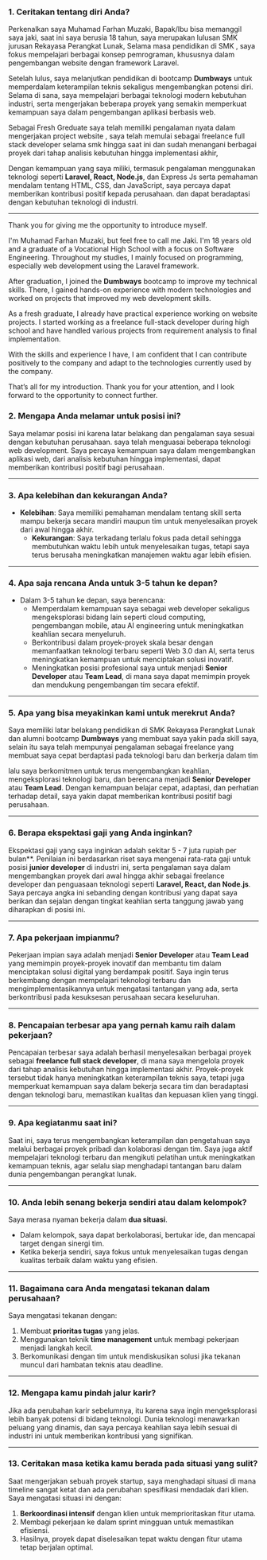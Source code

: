 ### **1. Ceritakan tentang diri Anda?**

Perkenalkan saya Muhamad Farhan Muzaki, Bapak/Ibu bisa memanggil saya  jaki, saat ini saya berusia 18 tahun, saya merupakan lulusan SMK jurusan Rekayasa Perangkat Lunak, Selama masa pendidikan di SMK , saya fokus mempelajari berbagai konsep pemrograman, khususnya dalam pengembangan website dengan framework Laravel.  

Setelah lulus, saya melanjutkan pendidikan di bootcamp **Dumbways** untuk memperdalam keterampilan teknis sekaligus mengembangkan potensi diri. Selama di sana, saya mempelajari berbagai teknologi modern kebutuhan industri, serta mengerjakan beberapa proyek  yang semakin memperkuat kemampuan saya dalam pengembangan aplikasi berbasis web.

Sebagai Fresh Greduate saya telah memiliki pengalaman nyata dalam mengerjakan project website , saya telah memulai sebagai freelance full stack developer selama smk hingga saat ini dan sudah menangani berbagai proyek dari tahap analisis kebutuhan hingga implementasi akhir,

Dengan kemampuan yang saya miliki, termasuk pengalaman menggunakan teknologi seperti **Laravel, React, Node.js**, dan Express Js serta pemahaman mendalam tentang HTML, CSS, dan JavaScript, saya percaya  dapat memberikan kontribusi positif kepada perusahaan. dan dapat beradaptasi dengan kebutuhan teknologi di industri.

---
Thank you for giving me the opportunity to introduce myself.

I'm Muhamad Farhan Muzaki, but feel free to call me Jaki. I'm 18 years old and a graduate of a Vocational High School with a focus on Software Engineering. Throughout my studies, I mainly focused on programming, especially web development using the Laravel framework.

After graduation, I joined the **Dumbways** bootcamp to improve my technical skills. There, I gained hands-on experience with modern technologies and worked on projects that improved my web development skills.

As a fresh graduate, I already have practical experience working on website projects. I started working as a freelance full-stack developer during high school and have handled various projects from requirement analysis to final implementation.

With the skills and experience I have, I am confident that I can contribute positively to the company and adapt to the technologies currently used by the company.

That’s all for my introduction. Thank you for your attention, and I look forward to the opportunity to connect further.


### **2. Mengapa Anda melamar untuk posisi ini?**

Saya melamar posisi ini karena latar belakang dan pengalaman saya sesuai dengan kebutuhan perusahaan. saya telah menguasai beberapa teknologi web development. Saya percaya kemampuan saya dalam mengembangkan aplikasi web, dari analisis kebutuhan hingga implementasi, dapat memberikan kontribusi positif bagi perusahaan.

---

### **3. Apa kelebihan dan kekurangan Anda?**

- **Kelebihan**: Saya memiliki pemahaman mendalam tentang skill  serta mampu bekerja secara mandiri maupun tim untuk menyelesaikan proyek dari awal hingga akhir.
    - **Kekurangan**: Saya terkadang terlalu fokus pada detail sehingga membutuhkan waktu lebih untuk menyelesaikan tugas, tetapi saya terus berusaha meningkatkan manajemen waktu agar lebih efisien.

---

### **4. Apa saja rencana Anda untuk 3-5 tahun ke depan?**

- Dalam 3-5 tahun ke depan, saya berencana:
    - Memperdalam kemampuan saya sebagai web developer sekaligus mengeksplorasi bidang lain seperti cloud computing, pengembangan mobile, atau AI engineering untuk meningkatkan keahlian secara menyeluruh.
    - Berkontribusi dalam proyek-proyek skala besar dengan memanfaatkan teknologi terbaru seperti Web 3.0 dan AI, serta terus meningkatkan kemampuan untuk menciptakan solusi inovatif.
    - Meningkatkan posisi profesional saya untuk menjadi **Senior Developer** atau **Team Lead**, di mana saya dapat memimpin proyek dan mendukung pengembangan tim secara efektif.

---

### **5. Apa yang bisa meyakinkan kami untuk merekrut Anda?**

Saya memiliki latar belakang pendidikan di SMK Rekayasa Perangkat Lunak dan alumni bootcamp **Dumbways** yang membuat saya yakin pada skill saya, selain itu saya telah mempunyai pengalaman sebagai freelance yang membuat saya cepat berdaptasi pada teknologi baru dan berkerja dalam tim

lalu saya berkomitmen untuk terus mengembangkan keahlian, mengeksplorasi teknologi baru, dan berencana menjadi **Senior Developer** atau **Team Lead**. Dengan kemampuan belajar cepat, adaptasi, dan perhatian terhadap detail, saya yakin dapat memberikan kontribusi positif bagi perusahaan.

---

### **6. Berapa ekspektasi gaji yang Anda inginkan?**

Ekspektasi gaji yang saya inginkan adalah sekitar 5 - 7 juta rupiah per bulan**. Penilaian ini berdasarkan riset saya mengenai rata-rata gaji untuk posisi **junior developer** di industri ini, serta pengalaman saya dalam mengembangkan proyek dari awal hingga akhir sebagai freelance developer dan penguasaan teknologi seperti **Laravel, React, dan Node.js**. Saya percaya angka ini sebanding dengan kontribusi yang dapat saya berikan dan sejalan dengan tingkat keahlian serta tanggung jawab yang diharapkan di posisi ini.

---

### **7. Apa pekerjaan impianmu?**

Pekerjaan impian saya adalah menjadi **Senior Developer** atau **Team Lead** yang memimpin proyek-proyek inovatif dan membantu tim dalam menciptakan solusi digital yang berdampak positif. Saya ingin terus berkembang dengan mempelajari teknologi terbaru dan mengimplementasikannya untuk mengatasi tantangan yang ada, serta berkontribusi pada kesuksesan perusahaan secara keseluruhan.

---

### **8. Pencapaian terbesar apa yang pernah kamu raih dalam pekerjaan?**

Pencapaian terbesar saya adalah berhasil menyelesaikan berbagai proyek sebagai **freelance full stack developer**, di mana saya mengelola proyek dari tahap analisis kebutuhan hingga implementasi akhir. Proyek-proyek tersebut tidak hanya meningkatkan keterampilan teknis saya, tetapi juga memperkuat kemampuan saya dalam bekerja secara tim dan beradaptasi dengan teknologi baru, memastikan kualitas dan kepuasan klien yang tinggi.

---

### **9. Apa kegiatanmu saat ini?**

Saat ini, saya terus mengembangkan keterampilan dan pengetahuan saya melalui berbagai proyek pribadi dan kolaborasi dengan tim. Saya juga aktif mempelajari teknologi terbaru dan mengikuti pelatihan untuk meningkatkan kemampuan teknis, agar selalu siap menghadapi tantangan baru dalam dunia pengembangan perangkat lunak.

---

### **10. Anda lebih senang bekerja sendiri atau dalam kelompok?**

Saya merasa nyaman bekerja dalam **dua situasi**.

- Dalam kelompok, saya dapat berkolaborasi, bertukar ide, dan mencapai target dengan sinergi tim.
- Ketika bekerja sendiri, saya fokus untuk menyelesaikan tugas dengan kualitas terbaik dalam waktu yang efisien.

---

### **11. Bagaimana cara Anda mengatasi tekanan dalam perusahaan?**

Saya mengatasi tekanan dengan:

1. Membuat **prioritas tugas** yang jelas.
2. Menggunakan teknik **time management** untuk membagi pekerjaan menjadi langkah kecil.
3. Berkomunikasi dengan tim untuk mendiskusikan solusi jika tekanan muncul dari hambatan teknis atau deadline.

---

### **12. Mengapa kamu pindah jalur karir?**

Jika ada perubahan karir sebelumnya, itu karena saya ingin mengeksplorasi lebih banyak potensi di bidang teknologi. Dunia teknologi menawarkan peluang yang dinamis, dan saya percaya keahlian saya lebih sesuai di industri ini untuk memberikan kontribusi yang signifikan.

---

### **13. Ceritakan masa ketika kamu berada pada situasi yang sulit?**

Saat mengerjakan sebuah proyek startup, saya menghadapi situasi di mana timeline sangat ketat dan ada perubahan spesifikasi mendadak dari klien. Saya mengatasi situasi ini dengan:

1. **Berkoordinasi intensif** dengan klien untuk memprioritaskan fitur utama.
2. Membagi pekerjaan ke dalam sprint mingguan untuk memastikan efisiensi.
3. Hasilnya, proyek dapat diselesaikan tepat waktu dengan fitur utama tetap berjalan optimal.
